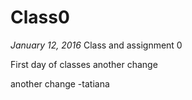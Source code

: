 # Class0
*January 12, 2016*
Class and assignment 0

First day of classes another change

another change
-tatiana